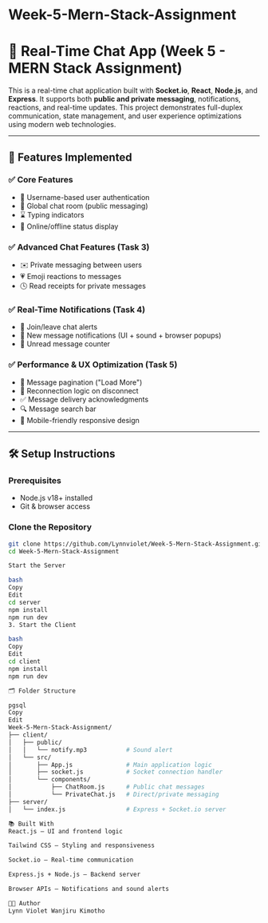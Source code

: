 # Week-5-Mern-Stack-Assignment

# 💬 Real-Time Chat App (Week 5 - MERN Stack Assignment)

This is a real-time chat application built with **Socket.io**, **React**, **Node.js**, and **Express**. It supports both **public and private messaging**, notifications, reactions, and real-time updates. This project demonstrates full-duplex communication, state management, and user experience optimizations using modern web technologies.

---

## 📌 Features Implemented

### ✅ Core Features
- 👤 Username-based user authentication
- 💬 Global chat room (public messaging)
- ⌛ Typing indicators
- 👥 Online/offline status display

### ✅ Advanced Chat Features (Task 3)
- ✉️ Private messaging between users
- 💗 Emoji reactions to messages
- 🕓 Read receipts for private messages

### ✅ Real-Time Notifications (Task 4)
- 🔔 Join/leave chat alerts
- 📩 New message notifications (UI + sound + browser popups)
- 🔴 Unread message counter

### ✅ Performance & UX Optimization (Task 5)
- 🔽 Message pagination ("Load More")
- 🔁 Reconnection logic on disconnect
- ✅ Message delivery acknowledgments
- 🔍 Message search bar
- 📱 Mobile-friendly responsive design

---

## 🛠️ Setup Instructions

### Prerequisites
- Node.js v18+ installed
- Git & browser access

### Clone the Repository

```bash
git clone https://github.com/Lynnviolet/Week-5-Mern-Stack-Assignment.git
cd Week-5-Mern-Stack-Assignment

Start the Server

bash
Copy
Edit
cd server
npm install
npm run dev
3. Start the Client

bash
Copy
Edit
cd client
npm install
npm run dev

🗂️ Folder Structure

pgsql
Copy
Edit
Week-5-Mern-Stack-Assignment/
├── client/
│   ├── public/
│   │   └── notify.mp3           # Sound alert
│   └── src/
│       ├── App.js               # Main application logic
│       ├── socket.js            # Socket connection handler
│       └── components/
│           ├── ChatRoom.js      # Public chat messages
│           └── PrivateChat.js   # Direct/private messaging
├── server/
│   └── index.js                 # Express + Socket.io server

📚 Built With
React.js – UI and frontend logic

Tailwind CSS – Styling and responsiveness

Socket.io – Real-time communication

Express.js + Node.js – Backend server

Browser APIs – Notifications and sound alerts

👩‍💻 Author
Lynn Violet Wanjiru Kimotho
